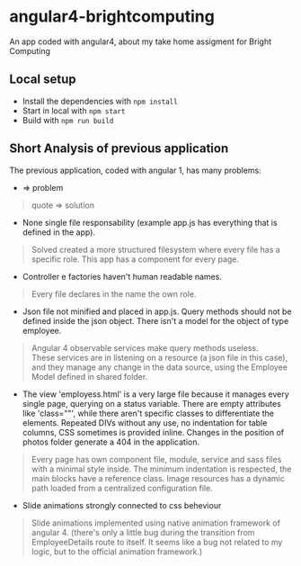 # angular4-brightcomputing
An app coded with angular4, about my take home assigment for Bright Computing

## Local setup

- Install the dependencies with `npm install`
- Start in local with `npm start`
- Build with `npm run build`

## Short Analysis of previous application

The previous application, coded with angular 1, has many problems:

- => problem
> quote => solution

- None single file responsability (example app.js has everything that is defined in the app).
> Solved created a more structured filesystem where every file has a specific role.
This app has a component for every page.

- Controller e factories haven't human readable names.
> Every file declares in the name the own role.

- Json file not minified and placed in app.js. Query methods should not be defined inside the json object. There isn't a model for the object of type employee.
> Angular 4 observable services make query methods useless.  
These services are in listening on a resource (a json file in this case), and they manage any change in the data source, using the Employee Model defined in shared folder.

- The view 'employess.html' is a very large file because it manages every single page, querying on a status variable. There are empty attributes like 'class=""', while there aren't specific classes to differentiate the elements. Repeated DIVs without any use, no indentation for table columns, CSS sometimes is provided inline. Changes in the position of photos folder generate a 404 in the application.
> Every page has own component file, module, service and sass files with a minimal style inside.
The minimum indentation is respected, the main blocks have a reference class.
Image resources has a dynamic path loaded from a centralized configuration file.  

- Slide animations strongly connected to css beheviour
> Slide animations implemented using native animation framework of angular 4.
(there's only a little bug during the transition from EmployeeDetails route to itself.
It seems like a bug not related to my logic, but to the official animation framework.)

